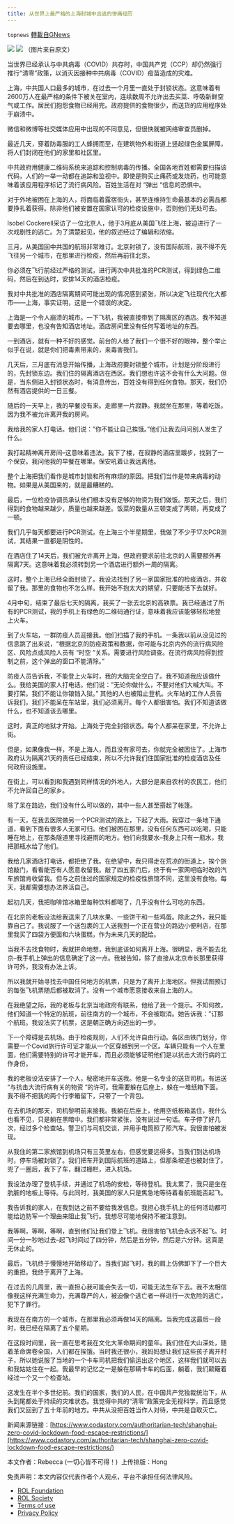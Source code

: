 ```yaml
---
title: 从世界上最严格的上海封城中出逃的惨痛经历
---
```

`topnews` [轉載自GNews](https://gnews.org/zh-hans/2459836/)

![](https://assets.gnews.org/wp-content/uploads/2022/05/New-Logo-.jpg)
 ![](https://assets.gnews.org/wp-content/uploads/2022/05/image-205.png) 
（图片来自原文）
 
当世界已经承认与中共病毒（COVID）共存时，中国共产党（CCP）却仍然强行推行“清零”政策，以消灭因接种中共病毒（COVID）疫苗造成的灾难。
 
上海，中共国人口最多的城市，在过去一个月里一直处于封锁状态。这意味着有2600万人在最严格的条件下被关在室内，连续数周不允许出去买菜、呼吸新鲜空气或工作。居民们抱怨食物已经用完。政府提供的食物很少，而送货的应用程序处于崩溃中。
 
微信和微博等社交媒体应用中出现的不同意见，但很快就被网络审查员删掉。
 
最近几天，穿着防毒服的工人蜂拥而至，在建筑物外和街道上竖起绿色金属屏障，将人们封闭在他们的家里和社区里。
 
中共政府用健康二维码系统来追踪和控制病毒的传播。全国各地百姓都需要扫描该代码，人们的一举一动都在追踪和监视中。即使是购买止痛药或发烧药，也可能意味着该应用程序标记了流行病风险。百姓生活在对 “弹出 “信息的恐惧中。
 
对于外地被困在上海的人，将面临着露宿街头，甚至连维持生命最基本的必需品都要挣扎着获得。除非他们被安置在国家认可的检疫设施中，否则他们无处可去。
 
Isobel Cockerell采访了一位北京人，他于3月底从美国飞往上海，被迫进行了一次戏剧性的逃亡。为了清楚起见，他的叙述经过了编辑和浓缩。
 
三月，从美国回中共国的航班非常难订。北京封锁了，没有国际航班，我不得不先飞往另一个城市，在那里进行检疫，然后再前往北京。
 
你必须在飞行前经过严格的测试，进行两次中共批准的PCR测试，得到绿色二维码，然后在到达时，安排14天的酒店检疫。
 
我对中共批准的酒店隔离期间可能出现的情况感到紧张，所以决定飞往现代化大都市——上海，事实证明，这是一个错误的决定。
 
上海是一个令人崩溃的城市。一下飞机，我被直接带到了隔离区的酒店。我不知道要去哪里，也没有告知酒店地址。酒店房间里没有任何写着地址的东西。
 
一到酒店，就有一种不好的感觉。前台的人给了我们一个很不好的眼神，整个举止似乎在说，就是你们把毒素带来的，来毒害我们。
 
几天后，三月底有消息开始传播，上海政府要封锁整个城市。计划是分阶段进行的，先封锁东边。我们住的隔离酒店在西区。我们想也许这不会有什么大问题。但是，当东侧进入封锁状态时，有消息传出，百姓没有得到任何食物。那天，我们仍然有酒店提供的一日三餐。
 
随后的一天早上，我的早餐没有来。走廊里一片寂静。我就坐在那里，等着吃饭。因为我不被允许离开我的房间。
 
我给我的家人打电话。他们说：”你不能让自己挨饿。”他们让我去问问别人发生了什么。
 
我打起精神离开房间–这意味着违法。我下了楼，在寂静的酒店里踱步，找到了一个保安。我问他我的早餐在哪里。保安吼着让我远离他。
 
整个上海把我们看作是城市封锁和所有麻烦的原因。把我们当作是带来病毒的动物。如果是从美国来的，就是最糟糕的。
 
最后，一位检疫协调员承认他们根本没有足够的物资为我们做饭。那天之后，我们得到的食物越来越少，质量也越来越差。饭菜的数量从三顿变成了两顿，再变成了一顿。
 
我们几乎每天都要进行PCR测试。在上海三个半星期里，我做了不少于17次PCR测试，其结果一直都是阴性的。
 
在酒店住了14天后，我们被允许离开上海，但政府要求前往北京的人需要额外再隔离7天。这意味着我必须转到另一个酒店进行额外一周的隔离。
 
这时，整个上海已经全面封锁了。我设法找到了另一家国家批准的检疫酒店，并收留了我。那里的食物也不怎么样。我开始不抱太大的期望，只要能活下去就好。
 
4月中旬，结束了最后七天的隔离，我买了一张去北京的高铁票。我已经通过了所有的PCR测试，我的手机上有绿色的二维码通行证，意味着我应该能够轻松地登上火车。
 
到了火车站，一群防疫人员迎接我。他们扫描了我的手机。一条我以前从没见过的信息跳了出来说，“根据北京的防疫政策和数据，你可能与北京内外的流行病风险区、风险点或风险人员有 “时空 “关系。需要进行风险调查。在流行病风险得到控制之前，这个弹出的窗口不能清除。”
 
防疫人员告诉我，不能登上火车时，我的大脑完全空白了。我不知道我应该做什么。我给美国的家人打电话。他们说：”无论你做什么，不要对他们大喊大叫。不要打架。我们不能让你锒铛入狱。” 其他的人也被阻止登机。火车站的工作人员告诉我们，我们不能呆在车站里，我们必须离开。每个人都很害怕。我们不知道该做什么，也不知道该去哪里。
 
这时，真正的地狱才开始。上海处于完全封锁状态。每个人都呆在家里，不允许上街。
 
但是，如果像我一样，不是上海人，而且没有家可去，你就完全被困住了。上海市政府认为隔离21天的责任已经结束，所以不允许我们住国家批准的检疫酒店及任何政府设施里。
 
在街上，可以看到和我遇到同样情况的外地人，大部分是来自农村的农民工，他们不允许回自己的家乡。
 
除了呆在路边，我们没有什么可以做的，其中一些人甚至搭起了帐篷。
 
有一天，在我去医院做另一个PCR测试的路上，下起了大雨。我穿过一条地下通道，看到下面有很多人无家可归。他们被困在那里，没有任何东西可以吃喝，只能睡在地上，在那条隧道里寻找避雨的地方。他们向我要水–我身上只有一瓶水，我把那瓶水给了他们。
 
我给几家酒店打电话，都拒绝了我。在绝望中，我只得走在荒凉的街道上，挨个旅馆敲门，看看能否有人愿意收留我。敲了四五家门后，终于有一家网吧临时改的汽车旅馆肯收留我。但与之前住过的国家规定的检疫性旅馆不同，这里没有食物。每天，我都需要想办法养活自己。
 
起初几天，我把咖啡馆冰箱里每种饮料都喝了，几乎没有什么可吃的东西。
 
在北京的老板设法给我送来了几块水果、一些饼干和一些鸡蛋。除此之外，我只能靠自己了。我说服了一个送包裹的工人送我到一个正在营业的路边小便利店，在那里我买了四袋方便面和六块蛋糕，作为未来几天的配给。
 
当我不去找食物时，我就拼命地想，我到底该如何离开上海。很明显，我不能去北京–我手机上弹出的信息确定了这一点。我被告知，除了直接从北京市长那里获得许可外，我没有办法上诉。
 
所以我就开始寻找去中国任何地方的机票，只是为了离开上海地区。但我试图预订的每张飞机票随后都被取消了。没有一个城市愿意接收来自上海的人。
 
在我绝望之际，我的老板与北京当地政府有联系，他给了我一个提示。不知何故，他们知道一个特定的航班，前往南方的一个城市，不会被取消。她告诉我：”订那个航班。我设法买了机票，这是朝正确方向迈出的一步。
 
下一个障碍是去机场。由于检疫规则，人们不允许自由行动。各区由铁门划分，你需要一个Covid旅行许可证才能从一个区穿越到另一个区。车辆只能有一个人在里面，他们需要特别的许可才能开车，而且必须能够证明他们是以抗击大流行病的工作身份。
 
我的老板设法安排了一个人，秘密地开车送我。他是一名专业的送货司机，有运送 “与抗击大流行病有关的物资 “的许可。我需要躲在后座上，躲在一堆纸箱下面。我不得不把我的两个行李箱留下，只带了一个背包。
 
在去机场的那天，司机黎明前来接我。我躺在后座上，他用空纸板箱盖住，我什么也看不见，只是躺在黑暗中。我们都非常紧张，没有说过一句话。车子停了好几次，经过多个检查站。警卫们与司机交谈，并用手电筒照了照汽车。我很害怕被发现。
 
从我住的第二家旅馆到机场只有三英里左右，但感觉要远得多。当我们到达机场时，停车场被封锁了。我们把车开到国际航班的道路上，但那条坡道也被封住了。兜了一圈后，我下了车，翻过栅栏，进入机场。
 
我设法办理了登机手续，并通过了机场的安检，等待登机。我太累了，我只是坐在肮脏的地板上等待。与此同时，我美国的家人只是焦急地等待着看航班能否起飞。
 
我告诉我的家人，在我到达之前不要给我发信息。我担心我手机上的任何活动都可能给边防军一个理由来阻止我飞行。我想尽可能地保持不被注意到。
 
我等啊，等啊，等啊，直到他们让我们登上飞机。我很害怕飞机会永远不起飞。时间一分一秒地过去–起飞时间过了四分钟，然后是五分钟，然后是六分钟。这真是无休止的。
 
最后，飞机终于慢慢地开始移动了。当我们起飞时，我的肩上仿佛卸下了一个巨大的重担。我终于离开了上海。
 
在过去的几周里，我一直担心我可能会失去一切，可能无法生存下去。我不太相信像我这样充满生命力，充满尊严的人，被迫像个逃亡者一样进行一次危险的逃亡，犯下了罪行。
 
我现在在南方的一个城市，在那里我必须再做14天的隔离。当我完成这最后一段时，我已经在隔离了五个星期。
 
在这段时间里，我一直在思考我在文化大革命期间的童年。我们住在大山深处，随着革命席卷全国，人们都在挨饿。当时我还很小，我妈妈想让我们这些孩子离开村子，所以她说服了当地的一个卡车司机把我们偷运出这个地区，这样我们就可以去和我姑姑住在一起。我最早的记忆之一是躲在那辆卡车的后面，躺着，我们颠簸着经过一个又一个检查站。
 
这发生在半个多世纪前。我们的国家，我们的人民，在中国共产党独裁统治下，从头到尾都处于持续的灾难状态。我觉得中共的“清零“政策完全无视科学，而且感觉我们又回到了五十年前的地方。中共从没把百姓当作人对待，中共是自取灭亡。
 
新闻来源链接：[https://www.codastory.com/authoritarian-tech/shanghai-zero-covid-lockdown-food-escape-restrictions/](https://www.codastory.com/authoritarian-tech/shanghai-zero-covid-lockdown-food-escape-restrictions/)
 
本文作者：Rebecca (一切心皆不可得！) 
上传排版：Hong

免责声明：本文内容仅代表作者个人观点，平台不承担任何法律风险。
  
- [ROL Foundation](https://rolfoundation.org/)
- [ROL Society](https://rolsociety.org/)
- [Terms of use](https://gnews.org/terms-of-use-3/)
- [Privacy Policy](https://gnews.org/privacy-policy/)
